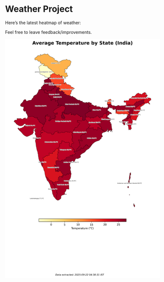 # Weather Project

Here’s the latest heatmap of weather:

Feel free to leave feedback/improvements.

![India Heatmap](docs/assets/india_heatmap.png?v=D08391)
